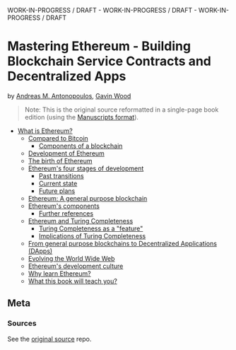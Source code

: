 
WORK-IN-PROGRESS / DRAFT - WORK-IN-PROGRESS / DRAFT - WORK-IN-PROGRESS / DRAFT

# Mastering Ethereum - Building Blockchain Service Contracts and Decentralized Apps 

by [Andreas M. Antonopoulos](github.com/aantonop), [Gavin Wood](https://github.com/gavofyork)


> Note: This is the original source reformatted in a single-page book edition
>  (using the [Manuscripts format](http://manuscripts.github.io)).



- [What is Ethereum?](manuscript/what-is.md)
  - [Compared to Bitcoin](manuscript/what-is.md#compared-to-bitcoin)
    - [Components of a blockchain](manuscript/what-is.md#components-of-a-blockchain)
  - [Development of Ethereum](manuscript/what-is.md#development-of-ethereum)
  - [The birth of Ethereum](manuscript/what-is.md#the-birth-of-ethereum)
  - [Ethereum's four stages of development](manuscript/what-is.md#ethereums-four-stages-of-development)
    - [Past transitions](manuscript/what-is.md#past-transitions)
    - [Current state](manuscript/what-is.md#current-state)
    - [Future plans](manuscript/what-is.md#future-plans)
  - [Ethereum: A general purpose blockchain](manuscript/what-is.md#ethereum-a-general-purpose-blockchain)
  - [Ethereum's components](manuscript/what-is.md#ethereums-components)
    - [Further references](manuscript/what-is.md#further-references)
  - [Ethereum and Turing Completeness](manuscript/what-is.md#ethereum-and-turing-completeness)
    - [Turing Completeness as a "feature"](manuscript/what-is.md#turing-completeness-as-a-feature)
    - [Implications of Turing Completeness](manuscript/what-is.md#implications-of-turing-completeness)
  - [From general purpose blockchains to Decentralized Applications (DApps)](manuscript/what-is.md#from-general-purpose-blockchains-to-decentralized-applications-dapps)
  - [Evolving the World Wide Web](manuscript/what-is.md#evolving-the-world-wide-web)
  - [Ethereum's development culture](manuscript/what-is.md#ethereums-development-culture)
  - [Why learn Ethereum?](manuscript/what-is.md#why-learn-ethereum)
  - [What this book will teach you?](manuscript/what-is.md#what-this-book-will-teach-you)



## Meta

### Sources

See the [original source](https://github.com/ethereumbook/ethereumbook) repo.

